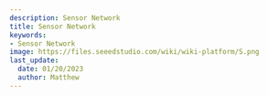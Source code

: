 ```yaml
---
description: Sensor Network
title: Sensor Network
keywords:
- Sensor Network
image: https://files.seeedstudio.com/wiki/wiki-platform/S.png
last_update:
  date: 01/20/2023
  author: Matthew
---
```

